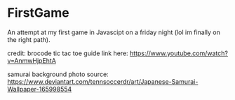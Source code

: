 # FirstGame
An attempt at my first game in Javascipt on a friday night (lol im finally on the right path).

credit: 
brocode tic tac toe guide link here: https://www.youtube.com/watch?v=AnmwHjpEhtA

samurai background photo source: https://www.deviantart.com/tennsoccerdr/art/Japanese-Samurai-Wallpaper-165998554